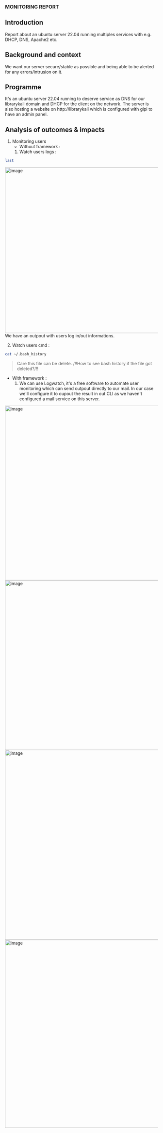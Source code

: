 ### MONITORING REPORT 

## Introduction 
Report about an ubuntu server 22.04 running multiples services with e.g. DHCP, DNS, Apache2 etc. 
## Background and context 
We want our server secure/stable as possible and being able to be alerted for any errors/intrusion on it. 
## Programme
It's an ubuntu server 22.04 running to deserve service as DNS for our librarykali domain and DHCP for the client on the network. 
The server is also hosting a website on http://librarykali which is configured with glpi to have an admin panel. 

## Analysis of outcomes & impacts 

1) Monitoring users
    - Without framework :
   1) Watch users logs :
```bash
last
```
<img width="544" alt="image" src="https://github.com/AyraStelmaszewski/Linux-server-monitoring/assets/68444023/d905caf7-dd0d-4ed8-8e27-eec78f368dbf"> <br>
We have an outpout with users log in/out informations. 

   2) Watch users cmd : 
   
```bash
cat ~/.bash_history
```
   > Care this file can be delete. /!!How to see bash history if the file got deleted?/!!


  - With framework :
    1) We can use Logwatch, it's a free software to automate user monitoring which can send outpout directly to our mail. In our case we'll configure it to oupout the result in out CLI as we haven't configured a mail service on this server.
<img width="573" alt="image" src="https://github.com/AyraStelmaszewski/Linux-server-monitoring/assets/68444023/66d8a82a-be9d-4236-ba50-ee595c80a723">
<img width="557" alt="image" src="https://github.com/AyraStelmaszewski/Linux-server-monitoring/assets/68444023/dbadb1e7-2551-4a70-a534-b1fe28d237f8">
<img width="623" alt="image" src="https://github.com/AyraStelmaszewski/Linux-server-monitoring/assets/68444023/5d5c425c-c555-4e18-8f0a-70018ae68df6">
<img width="617" alt="image" src="https://github.com/AyraStelmaszewski/Linux-server-monitoring/assets/68444023/c7018871-aea5-49c3-b0b2-1c079dbfd6ba">




  


